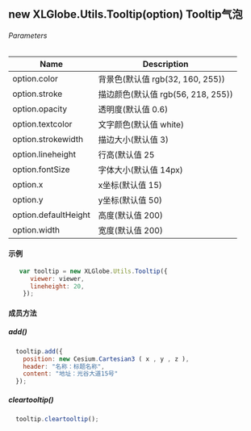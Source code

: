 ##   new XLGlobe.Utils.Tooltip(option) Tooltip气泡

###### Parameters

|  Name |  Description |
| ------------ | ------------ |
|  option.color |  背景色(默认值 rgb(32, 160, 255)) |
|  option.stroke |  描边颜色(默认值 rgb(56, 218, 255)) |
|  option.opacity |  透明度(默认值 0.6) |
|  option.textcolor |  文字颜色(默认值 white) |
|  option.strokewidth |  描边大小(默认值 3) |
|  option.lineheight |  行高(默认值 25 |
|  option.fontSize |  字体大小(默认值 14px) |
|  option.x |  x坐标(默认值 15) |
|  option.y |  y坐标(默认值 50) |
|  option.defaultHeight |  高度(默认值 200) |
|  option.width |  宽度(默认值 200) |

#### 示例

``` javascript
   var tooltip = new XLGlobe.Utils.Tooltip({
      viewer: viewer,
      lineheight: 20,
    });
```
#### 成员方法 
##### add()
``` javascript
  tooltip.add({
    position: new Cesium.Cartesian3 ( x , y , z ),
    header: "名称：标题名称",
    content: "地址：光谷大道15号"
  });
```

##### cleartooltip()
``` javascript
  tooltip.cleartooltip();
```
